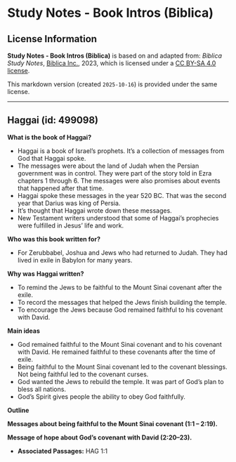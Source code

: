 # Study Notes - Book Intros (Biblica)

## License Information

**Study Notes - Book Intros (Biblica)** is based on and adapted from: _Biblica Study Notes_, [Biblica Inc.](https://www.biblica.com/), 2023, which is licensed under a [CC BY-SA 4.0 license](https://creativecommons.org/licenses/by-sa/4.0/legalcode.en).

This markdown version (created `2025-10-16`) is provided under the same license.



--------------------------------

## Haggai (id: 499098)

**What is the book of Haggai?**

* Haggai is a book of Israel’s prophets. It’s a collection of messages from God that Haggai spoke.
* The messages were about the land of Judah when the Persian government was in control. They were part of the story told in Ezra chapters 1 through 6\. The messages were also promises about events that happened after that time.
* Haggai spoke these messages in the year 520 BC. That was the second year that Darius was king of Persia.
* It’s thought that Haggai wrote down these messages.
* New Testament writers understood that some of Haggai’s prophecies were fulfilled in Jesus’ life and work.

**Who was this book written for?**

* For Zerubbabel, Joshua and Jews who had returned to Judah. They had lived in exile in Babylon for many years.

**Why was** **Haggai written?**

* To remind the Jews to be faithful to the Mount Sinai covenant after the exile.
* To record the messages that helped the Jews finish building the temple.
* To encourage the Jews because God remained faithful to his covenant with David.

**Main ideas**

* God remained faithful to the Mount Sinai covenant and to his covenant with David. He remained faithful to these covenants after the time of exile.
* Being faithful to the Mount Sinai covenant led to the covenant blessings. Not being faithful led to the covenant curses.
* God wanted the Jews to rebuild the temple. It was part of God’s plan to bless all nations.
* God’s Spirit gives people the ability to obey God faithfully.

**Outline**

**Messages about being faithful to the Mount Sinai covenant (1:1 – 2:19\).**

**Message of hope about God’s covenant with David (2:20–23\).**

* **Associated Passages:** HAG 1:1

